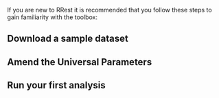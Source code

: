 If you are new to RRest it is recommended that you follow these steps to gain familiarity with the toolbox:

## Download a sample dataset

## Amend the Universal Parameters

## Run your first analysis